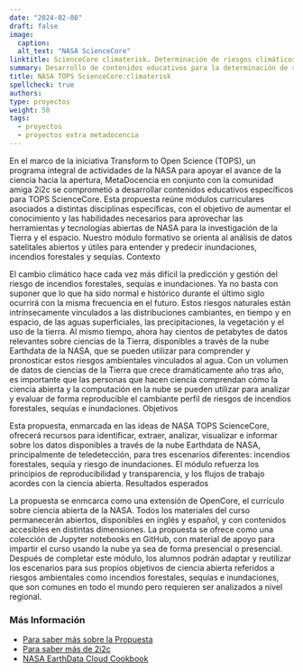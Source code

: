 ```yaml
---
date: "2024-02-08"
draft: false
image:
  caption: 
  alt_text: "NASA ScienceCore"
linktitle: ScienceCore climaterisk. Determinación de riesgos climáticos con la nube de datos terrestres de la NASA 
summary: Desarrollo de contenidos educativos para la determinación de riesgos climáticos con la nube de datos terrestres de la NASA
title: NASA TOPS ScienceCore:climaterisk
spellcheck: true
authors: 
type: proyectos
weight: 50
tags:
  - proyectos
  - proyectos extra metadocencia
---
```


En el marco de la iniciativa Transform to Open Science (TOPS), un programa integral de actividades de la NASA para apoyar el avance de la ciencia hacia la apertura, MetaDocencia en conjunto con la comunidad amiga 2i2c se comprometió a desarrollar contenidos educativos específicos para TOPS ScienceCore. Esta propuesta reúne módulos curriculares asociados a distintas disciplinas específicas, con el objetivo de aumentar el conocimiento y las habilidades necesarios para aprovechar las herramientas y tecnologías abiertas de NASA para la investigación de la Tierra y el espacio. Nuestro módulo formativo se orienta al análisis de datos satelitales abiertos y útiles para entender y predecir inundaciones, incendios forestales y sequías.
Contexto

El cambio climático hace cada vez más difícil la predicción y gestión del riesgo de incendios forestales, sequías e inundaciones. Ya no basta con suponer que lo que ha sido normal e histórico durante el último siglo ocurrirá con la misma frecuencia en el futuro. Estos riesgos naturales están intrínsecamente vinculados a las distribuciones cambiantes, en tiempo y en espacio, de las aguas superficiales, las precipitaciones, la vegetación y el uso de la tierra. Al mismo tiempo, ahora hay cientos de petabytes de datos relevantes sobre ciencias de la Tierra, disponibles a través de la nube Earthdata de la NASA, que se pueden utilizar para comprender y pronosticar estos riesgos ambientales vinculados al agua. Con un volumen de datos de ciencias de la Tierra que crece dramáticamente año tras año, es importante que las personas que hacen ciencia comprendan cómo la ciencia abierta y la computación en la nube se pueden utilizar para analizar y evaluar de forma reproducible el cambiante perfil de riesgos de incendios forestales, sequías e inundaciones.
Objetivos

Esta propuesta, enmarcada en las ideas de NASA TOPS ScienceCore, ofrecerá recursos para identificar, extraer, analizar, visualizar e informar sobre los datos disponibles a través de la nube Earthdata de NASA, principalmente de teledetección, para tres escenarios diferentes: incendios forestales, sequía y riesgo de inundaciones. El módulo refuerza los principios de reproducibilidad y transparencia, y los flujos de trabajo acordes con la ciencia abierta.
Resultados esperados

La propuesta se enmcarca como una extensión de OpenCore, el currículo sobre ciencia abierta de la NASA. Todos los materiales del curso permanecerán abiertos, disponibles en inglés y español, y con contenidos accesibles en distintas dimensiones. La propuesta se ofrece como una colección de Jupyter notebooks en GitHub, con material de apoyo para impartir el curso usando la nube ya sea de forma presencial o presencial. Después de completar este módulo, los alumnos podrán adaptar y reutilizar los escenarios para sus propios objetivos de ciencia abierta referidos a riesgos ambientales como incendios forestales, sequías e inundaciones, que son comunes en todo el mundo pero requieren ser analizados a nivel regional.

### Más Información
* [Para saber más sobre la Propuesta](https://zenodo.org/records/8212073 "Propuesta")
* [Para saber más de 2i2c](https://2i2c.org/ "web 2i2c")
* [NASA EarthData Cloud Cookbook](https://nasa-openscapes.github.io/earthdata-cloud-cookbook/ "NASA EarthData Cloud Cookbook")





